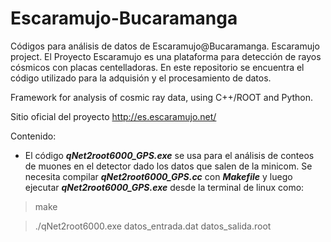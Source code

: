 # Escaramujo-Bucaramanga
Códigos para análisis de datos de Escaramujo@Bucaramanga. Escaramujo project.
El Proyecto Escaramujo es una plataforma para detección de rayos cósmicos con placas centelladoras. En este repositorio se encuentra el código utilizado para la adquisión y el procesamiento de datos.

Framework for analysis of cosmic ray data, using C++/ROOT and Python.

Sitio oficial del proyecto http://es.escaramujo.net/

Contenido:

+ El código **_qNet2root6000_GPS.exe_** se usa para el análisis de conteos de muones en el detector dado los datos que salen de la minicom. Se necesita compilar **_qNet2root6000_GPS.cc_** con **_Makefile_** y luego ejecutar **_qNet2root6000_GPS.exe_** desde la terminal de linux como:
> make

> ./qNet2root6000.exe datos_entrada.dat datos_salida.root
